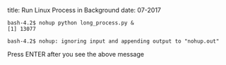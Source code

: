 title: Run Linux Process in Background
date: 07-2017

```
bash-4.2$ nohup python long_process.py &
[1] 13077

bash-4.2$ nohup: ignoring input and appending output to "nohup.out"
```
Press ENTER after you see the above message
